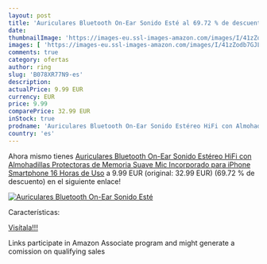```yaml
---
layout: post
title: 'Auriculares Bluetooth On-Ear Sonido Esté al 69.72 % de descuento'
date: 
thumbnailImage: 'https://images-eu.ssl-images-amazon.com/images/I/41zZodb7GJL._SL200_.jpg'
images: [ 'https://images-eu.ssl-images-amazon.com/images/I/41zZodb7GJL._SL200_.jpg' ]
comments: true
category: ofertas
author: ring
slug: 'B078XR77N9-es'
description:
actualPrice: 9.99 EUR
currency: EUR
price: 9.99
comparePrice: 32.99 EUR
inStock: true
prodname: 'Auriculares Bluetooth On-Ear Sonido Estéreo HiFi con Almohadillas Protectoras de Memoria Suave  Mic Incorporado para iPhone  Smartphone  16 Horas de Uso'
country: 'es'
---
```


Ahora mismo tienes [Auriculares Bluetooth On-Ear Sonido Estéreo HiFi con Almohadillas Protectoras de Memoria Suave  Mic Incorporado para iPhone  Smartphone  16 Horas de Uso](https://www.amazon.es/dp/B078XR77N9/?tag=tolees-21) a 9.99 EUR (original: 32.99 EUR) (69.72 %  de descuento) en el siguiente enlace!

[![Auriculares Bluetooth On-Ear Sonido Esté](https://images-eu.ssl-images-amazon.com/images/I/41zZodb7GJL._SL200_.jpg)](https://www.amazon.es/dp/B078XR77N9/?tag=tolees-21)

Características:


[Visítala!!!](https://www.amazon.es/dp/B078XR77N9/?tag=tolees-21)

Links participate in Amazon Associate program and might generate a comission on qualifying sales
